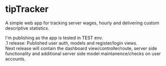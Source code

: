 # tipTracker
A simple web app for tracking server wages, hourly and delivering custom descriptive statistics.

I'm publishing as the app is tested in TEST env. </br>
.1 release: Published user auth, models and register/login views. </br>
Next release will contain the dashboard view/controller/route, server side functionality and additional server side model maintanence/checks on user accounts.

